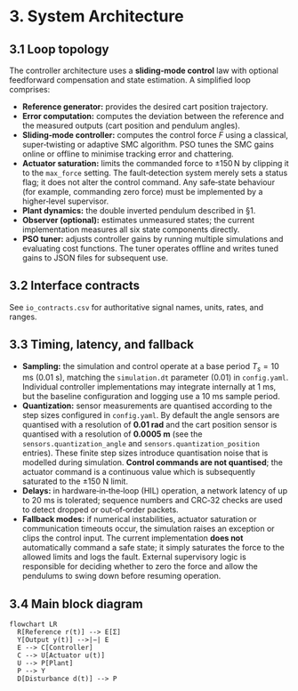 # 3. System Architecture

## 3.1 Loop topology
The controller architecture uses a **sliding‑mode control** law with optional
feedforward compensation and state estimation.  A simplified loop comprises:

- **Reference generator:** provides the desired cart position trajectory.
- **Error computation:** computes the deviation between the reference and
  the measured outputs (cart position and pendulum angles).
- **Sliding‑mode controller:** computes the control force $F$ using a
  classical, super‑twisting or adaptive SMC algorithm.  PSO tunes the
  SMC gains online or offline to minimise tracking error and chattering.
 - **Actuator saturation:** limits the commanded force to $\pm150\,\text{N}$ by clipping it to the `max_force` setting.  The fault‑detection system merely sets a status flag; it does not alter the control command.  Any safe‑state behaviour (for example, commanding zero force) must be implemented by a higher‑level supervisor.
- **Plant dynamics:** the double inverted pendulum described in §1.
- **Observer (optional):** estimates unmeasured states; the current
  implementation measures all six state components directly.
- **PSO tuner:** adjusts controller gains by running multiple simulations
  and evaluating cost functions.  The tuner operates offline and writes
  tuned gains to JSON files for subsequent use.

## 3.2 Interface contracts
See `io_contracts.csv` for authoritative signal names, units, rates, and ranges.

## 3.3 Timing, latency, and fallback
 - **Sampling:** the simulation and control operate at a base period $T_s=10\,\text{ms}$ (0.01 s), matching the `simulation.dt` parameter (0.01) in `config.yaml`.  Individual controller implementations may integrate internally at 1 ms, but the baseline configuration and logging use a 10 ms sample period.
 - **Quantization:** sensor measurements are quantised according to the step
   sizes configured in `config.yaml`.  By default the angle sensors are
   quantised with a resolution of **0.01 rad** and the cart position
   sensor is quantised with a resolution of **0.0005 m** (see the
   `sensors.quantization_angle` and `sensors.quantization_position`
   entries).  These finite step sizes introduce quantisation noise that
   is modelled during simulation.  **Control commands are not
   quantised**; the actuator command is a continuous value which is
   subsequently saturated to the ±150 N limit.
- **Delays:** in hardware‑in‑the‑loop (HIL) operation, a network latency of
  up to 20 ms is tolerated; sequence numbers and CRC‑32 checks are used
  to detect dropped or out‑of‑order packets.
 - **Fallback modes:** if numerical instabilities, actuator saturation or communication timeouts occur, the simulation raises an exception or clips the control input.  The current implementation **does not** automatically command a safe state; it simply saturates the force to the allowed limits and logs the fault.  External supervisory logic is responsible for deciding whether to zero the force and allow the pendulums to swing down before resuming operation.

## 3.4 Main block diagram
```mermaid
flowchart LR
  R[Reference r(t)] --> E[Σ]
  Y[Output y(t)] -->|−| E
  E --> C[Controller]
  C --> U[Actuator u(t)]
  U --> P[Plant]
  P --> Y
  D[Disturbance d(t)] --> P
```
